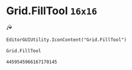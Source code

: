 # Grid.FillTool `16x16`
<img src="/img/Grid.FillTool.png" width=16 height=16>

``` CSharp
EditorGUIUtility.IconContent("Grid.FillTool")
```
```
Grid.FillTool
```
```
4459545966167170145
```
